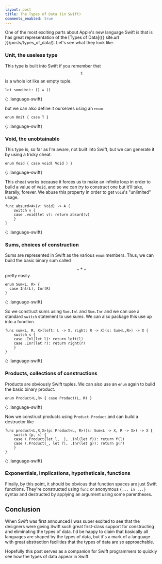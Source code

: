 ```yaml
---
layout: post
title: The Types of Data (in Swift)
comments_enabled: true
---
```


One of the most exciting parts about Apple's new language Swift is
that is has great representation of the
[Types of Data]({{ site.url }}/posts/types_of_data/). Let's
see what they look like.

### Unit, the useless type

This type is built into Swift if you remember that $$1$$ is a whole
lot like an empty tuple.

~~~
let someUnit: () = ()
~~~
{: .language-swift}

but we can also define it ourselves using an `enum`

~~~
enum Unit { case T }
~~~
{: .language-swift}

### Void, the unobtainable

This type is, so far as I'm aware, not built into Swift, but we can
generate it by using a tricky cheat.

~~~
enum Void { case void( Void ) }
~~~
{: .language-swift}

This cheat works because it forces us to make an infinite loop in
order to build a value of `Void`, and so we can *try* to construct one
but it'll take, literally, forever. We abuse this property in order to
get `Void`'s "unlimited" usage.

~~~
func absurd<A>(v: Void) -> A {
    switch v {
    case .void(let v): return absurd(v)
    }
}
~~~
{: .language-swift}

### Sums, choices of construction

Sums are represented in Swift as the various `enum` members. Thus, we
can build the basic binary sum called $$\_ + \_$$ pretty easily.

~~~
enum Sum<L, R> {
  case Inl(L), Inr(R)
}
~~~
{: .language-swift}

So we construct sums using `Sum.Inl` and `Sum.Inr` and we can use a
standard `switch` statement to use sums. We can also package this use
up into a function.

~~~
func sum<L, R, X>(left: L -> X, right: R -> X)(s: Sum<L,R>) -> X {
    switch s {
    case .Inl(let l): return left(l)
    case .Inr(let r): return right(r)
    }
}
~~~
{: .language-swift}

### Products, collections of constructions

Products are obviously Swift tuples. We can also use an `enum` again
to build the basic binary product.

~~~
enum Product<L,R> { case Product(L, R) }
~~~
{: .language-swift}

Now we construct products using `Product.Product` and can build a
destructor like

~~~
func product<L,R,X>(p: Product<L, R>)(s: Sum<L -> X, R -> X>) -> X {
    switch (p, s) {
    case (.Product(let l, _), .Inl(let f)): return f(l)
    case (.Product(_, let r), .Inr(let g)): return g(r)
    }
}
~~~
{: .language-swift}

### Exponentials, implications, hypotheticals, functions

Finally, by this point, it should be obvious that function spaces are
just Swift functions. They're constructed using `func` or anonymous
`{... in ...}` syntax and destructed by applying an argument using
some parentheses.

## Conclusion

When Swift was first announced I was super excited to see that the
designers were giving Swift such great first-class support for
constructing and eliminating the types of data. I'd be happy to claim
that basically all languages are shaped by the types of data, but it's
a mark of a language with great abstraction facilities that the types
of data are so approachable.

Hopefully this post serves as a companion for Swift programmers to
quickly see how the types of data appear in Swift.
